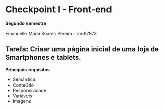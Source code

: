 # Checkpoint I - Front-end 
**Segundo semestre**

Emanuelle Maria Soares Pereira - rm:97973

## Tarefa: Criaar uma página inicial de uma loja de Smartphones e tablets.

**Principais requisitos**
- Semântica
- Conteúdo 
- Responsividade
- Variáveis
- Imagens


